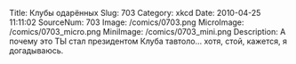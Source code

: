 Title: Клубы одарённых 
Slug: 703 
Category: xkcd 
Date: 2010-04-25 11:11:02 
SourceNum: 703 
Image: /comics/0703.png 
MicroImage: /comics/0703_micro.png 
MiniImage: /comics/0703_mini.png 
Description: А почему это ТЫ стал президентом Клуба тавтоло... хотя, стой, кажется, я догадываюсь. 

